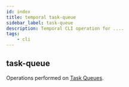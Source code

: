 ```yaml
---
id: index
title: temporal task-queue
sidebar_label: task-queue
description: Temporal CLI operation for ....
tags:
	- cli
---
```


## task-queue

Operations performed on [Task Queues](https://docs.temporal.io/tasks/#task-queue).

